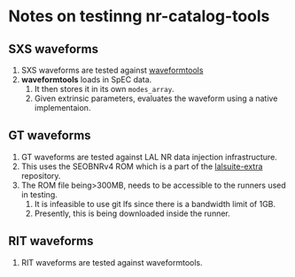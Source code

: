 # Notes on testinng nr-catalog-tools

## SXS waveforms

1. SXS waveforms are tested against [waveformtools](https://gitlab.com/vaishakp/waveformtools)
2. **waveformtools** loads in SpEC data.
    1. It then stores it in its own `modes_array`. 
    2. Given extrinsic parameters, evaluates the waveform using a native implementaion.

## GT waveforms

1. GT waveforms are tested against LAL NR data injection infrastructure.
2. This uses the SEOBNRv4 ROM which is a part of the [lalsuite-extra](https://git.ligo.org/lscsoft/lalsuite-extra) repository.
3. The ROM file being>300MB, needs to be accessible to the runners used in testing.
    1. It is infeasible to use git lfs since there is a bandwidth limit of 1GB.
    2. Presently, this is being downloaded inside the runner.

## RIT waveforms

1. RIT waveforms are tested against waveformtools.


